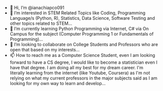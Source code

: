 - 👋 Hi, I’m @ianachiapco091
- 👀 I’m interested in STEM Related Topics like Coding, Programming Language/s (Python, R), Statistics, Data Science, Software Testing and other topics related to STEM...
- 🌱 I’m currently learning Python Programming via Internet, C# via On Campus for the subject (Computer Programming 1 or Fundamentals of Programming)...
- 💞️ I’m looking to collaborate on College Students and Professors who are open that based on my interests...
- 📫 How to reach me as a Computer Science Student, even I am looking forward to have a CS degree, I would like to become a statistician even I have that degree. I am doing all my best for my dream career. I'm literally learning from the internet (like Youtube, Coursera) as I'm not relying on what my current professors in the major subjects said as I am looking for my own way to learn and develop...

<!---
ianachiapco091/ianachiapco091 is a ✨ special ✨ repository because its `README.md` (this file) appears on your GitHub profile.
You can click the Preview link to take a look at your changes.
--->
